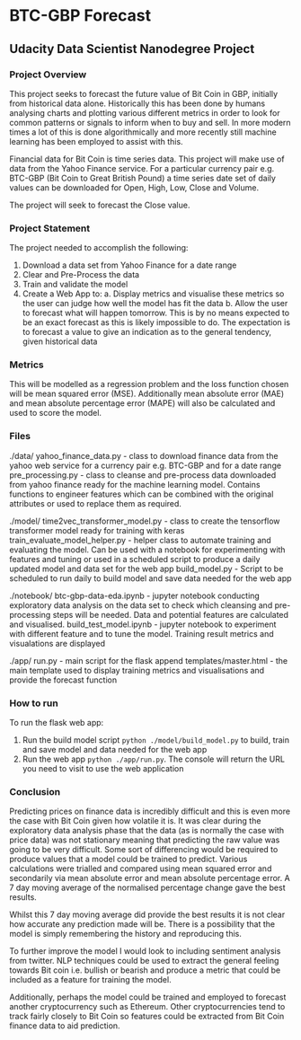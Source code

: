 # BTC-GBP Forecast
## Udacity Data Scientist Nanodegree Project

### Project Overview
This project seeks to forecast the future value of Bit Coin in GBP, initially from historical data alone. Historically this has been done by humans analysing charts and plotting various different metrics in order to look for common patterns or signals to inform when to buy and sell. In more modern times a lot of this is done algorithmically and more recently still machine learning has been employed to assist with this.

Financial data for Bit Coin is time series data. This project will make use of data from the Yahoo Finance service. For a particular currency pair e.g. BTC-GBP (Bit Coin to Great British Pound) a time series date set of daily values can be downloaded for Open, High, Low, Close and Volume.

The project will seek to forecast the Close value.

### Project Statement
The project needed to accomplish the following:

1. Download a data set from Yahoo Finance for a date range
2. Clear and Pre-Process the data
3. Train and validate the model
4. Create a Web App to:
    a. Display metrics and visualise these metrics so the user can judge how well the model has fit the data
    b. Allow the user to forecast what will happen tomorrow. This is by no means expected to be an exact forecast as this is likely impossible to do. The expectation is to forecast a value to give an indication as to the general tendency, given historical data
    
### Metrics
This will be modelled as a regression problem and the loss function chosen will be mean squared error (MSE). Additionally mean absolute error (MAE) and mean absolute percentage error (MAPE) will also be calculated and used to score the model.


### Files
./data/
    yahoo_finance_data.py - class to download finance data from the yahoo web service for a currency pair e.g. BTC-GBP and for a date range
    pre_processing.py - class to cleanse and pre-process data downloaded from yahoo finance ready for the machine learning model. Contains functions to engineer features which can be combined with the original attributes or used to replace them as required.

./model/
    time2vec_transformer_model.py - class to create the tensorflow transformer model ready for training with keras
    train_evaluate_model_helper.py - helper class to automate training and evaluating the model. Can be used with a notebook for experimenting with features and tuning or used in a scheduled script to produce a daily updated model and data set for the web app
    build_model.py - Script to be scheduled to run daily to build model and save data needed for the web app
    
./notebook/ 
    btc-gbp-data-eda.ipynb - jupyter notebook conducting exploratory data analysis on the data set to check which cleansing and pre-processing steps will be needed. Data and potential features are calculated and visualised.
    build_test_model.ipynb - jupyter notebook to experiment with different feature and to tune the model. Training result metrics and visualations are displayed
    
./app/ 
    run.py - main script for the flask append
    templates/master.html - the main template used to display training metrics and visualisations and provide the forecast function
    
### How to run
To run the flask web app:

1. Run the build model script `python ./model/build_model.py` to build, train and save model and data needed for the web app
2. Run the web app `python ./app/run.py`. The console will return the URL you need to visit to use the web application


### Conclusion
Predicting prices on finance data is incredibly difficult and this is even more the case with Bit Coin given how volatile it is. It was clear during the exploratory data analysis phase that the data (as is normally the case with price data) was not stationary meaning that predicting the raw value was going to be very difficult. Some sort of differencing would be required to produce values that a model could be trained to predict. Various calculations were trialled and compared using mean squared error and secondarily via mean absolute error and mean absolute percentage error. A 7 day moving average of the normalised percentage change gave the best results.

Whilst this 7 day moving average did provide the best results it is not clear how accurate any prediction made will be. There is a possibility that the model is simply remembering the history and reproducing this. 

To further improve the model I would look to including sentiment analysis from twitter. NLP techniques could be used to extract the general feeling towards Bit coin i.e. bullish or bearish and produce a metric that could be included as a feature for training the model.

Additionally, perhaps the model could be trained and employed to forecast another cryptocurrency such as Ethereum. Other cryptocurrencies tend to track fairly closely to Bit Coin so features could be extracted from Bit Coin finance data to aid prediction. 
    

